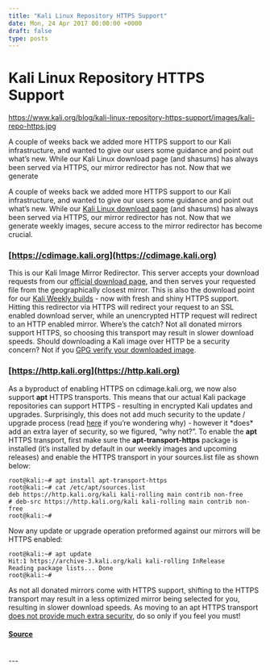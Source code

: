 ```yaml
---
title: "Kali Linux Repository HTTPS Support"
date: Mon, 24 Apr 2017 00:00:00 +0000
draft: false
type: posts
---
```

# Kali Linux Repository HTTPS Support

https://www.kali.org/blog/kali-linux-repository-https-support/images/kali-repo-https.jpg



A couple of weeks back we added more HTTPS support to our Kali infrastructure, and wanted to give our users some guidance and point out what&rsquo;s new. While our Kali Linux download page (and shasums) has always been served via HTTPS, our mirror redirector has not. Now that we generate

A couple of weeks back we added more HTTPS support to our Kali infrastructure, and wanted to give our users some guidance and point out what’s new. While our [Kali Linux download page](https://www.kali.org/get-kali/) (and shasums) has always been served via HTTPS, our mirror redirector has not. Now that we generate weekly images, secure access to the mirror redirector has become crucial.

### [https://cdimage.kali.org](https://cdimage.kali.org)

This is our Kali Image Mirror Redirector. This server accepts your download requests from our [official download page](https://www.kali.org/get-kali/), and then serves your requested file from the geographically closest mirror. This is also the download point for our [Kali Weekly builds](https://cdimage.kali.org/kali-weekly/) - now with fresh and shiny HTTPS support. Hitting this redirector via HTTPS will redirect your request to an SSL enabled download server, while an unencrypted HTTP request will redirect to an HTTP enabled mirror. Where’s the catch? Not all donated mirrors support HTTPS, so choosing this transport may result in slower download speeds. Should downloading a Kali image over HTTP be a security concern? Not if you [GPG verify your downloaded image](https://www.kali.org/docs/introduction/download-official-kali-linux-images/).

### [https://http.kali.org](https://http.kali.org)

As a byproduct of enabling HTTPS on cdimage.kali.org, we now also support **apt** HTTPS transports. This means that our actual Kali package repositories can support HTTPS - resulting in encrypted Kali updates and upgrades. Surprisingly, this does not add much security to the update / upgrade process (read [here](https://askubuntu.com/questions/146108/how-to-use-https-with-apt-get) if you’re wondering why) - however it \*does\* add an extra layer of security, so we figured, “why not?”. To enable the **apt** HTTPS transport, first make sure the **apt-transport-https** package is installed (it’s installed by default in our weekly images and upcoming releases) and enable the HTTPS transport in your sources.list file as shown below:

```console
root@kali:~# apt install apt-transport-https
root@kali:~# cat /etc/apt/sources.list
deb https://http.kali.org/kali kali-rolling main contrib non-free
# deb-src https://http.kali.org/kali kali-rolling main contrib non-free
root@kali:~#
```

Now any update or upgrade operation preformed against our mirrors will be HTTPS enabled:

```console
root@kali:~# apt update
Hit:1 https://archive-3.kali.org/kali kali-rolling InRelease
Reading package lists... Done
root@kali:~#
```

As not all donated mirrors come with HTTPS support, shifting to the HTTPS transport may result in a less optimized mirror being selected for you, resulting in slower download speeds. As moving to an apt HTTPS transport [does not provide much extra security](https://askubuntu.com/questions/146108/how-to-use-https-with-apt-get), do so only if you feel you must!

#### [Source](https://www.kali.org/blog/kali-linux-repository-https-support/)

<br/>
---
